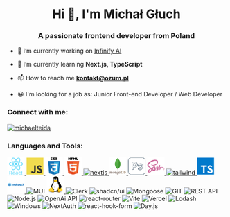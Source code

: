 <h1 align="center">Hi 👋, I'm Michał Głuch</h1>
<h3 align="center">A passionate frontend developer from Poland</h3>

- 🔭 I’m currently working on [Infinify AI](https://github.com/MichaelTeida/Infinify)

- 🌱 I’m currently learning **Next.js, TypeScript**

- 📫 How to reach me **kontakt@ozum.pl**

- 😀 I'm looking for a job as: Junior Front-end Developer / Web Developer

<h3 align="left">Connect with me:</h3>
<p align="left">
<a href="https://linkedin.com/in/michaelteida" target="blank"><img align="center" src="https://raw.githubusercontent.com/rahuldkjain/github-profile-readme-generator/master/src/images/icons/Social/linked-in-alt.svg" alt="michaelteida" height="30" width="40" /></a>
</p>

<h3 align="left">Languages and Tools:</h3>
<p align="left"> <a href="https://reactjs.org/" target="_blank" rel="noreferrer"> <img src="https://raw.githubusercontent.com/devicons/devicon/master/icons/react/react-original-wordmark.svg" alt="react" width="40" height="40"/> </a> <a href="https://developer.mozilla.org/en-US/docs/Web/JavaScript" target="_blank" rel="noreferrer"> <img src="https://raw.githubusercontent.com/devicons/devicon/master/icons/javascript/javascript-original.svg" alt="javascript" width="40" height="40"/> </a> <a href="https://www.w3schools.com/css/" target="_blank" rel="noreferrer"> <img src="https://raw.githubusercontent.com/devicons/devicon/master/icons/css3/css3-original-wordmark.svg" alt="css3" width="40" height="40"/> </a> <a href="https://www.w3.org/html/" target="_blank" rel="noreferrer"> <img src="https://raw.githubusercontent.com/devicons/devicon/master/icons/html5/html5-original-wordmark.svg" alt="html5" width="40" height="40"/> </a> <a href="https://nextjs.org/" target="_blank" rel="noreferrer"> <img src="https://cdn.worldvectorlogo.com/logos/nextjs-2.svg" alt="nextjs" width="40" height="40"/> </a>  <a href="https://www.mongodb.com/" target="_blank" rel="noreferrer"> <img src="https://raw.githubusercontent.com/devicons/devicon/master/icons/mongodb/mongodb-original-wordmark.svg" alt="mongodb" width="40" height="40"/> </a>  <a href="https://www.photoshop.com/en" target="_blank" rel="noreferrer"> <img src="https://raw.githubusercontent.com/devicons/devicon/master/icons/photoshop/photoshop-line.svg" alt="photoshop" width="40" height="40"/> </a>  <a href="https://sass-lang.com" target="_blank" rel="noreferrer"> <img src="https://raw.githubusercontent.com/devicons/devicon/master/icons/sass/sass-original.svg" alt="sass" width="40" height="40"/> </a>  <a href="https://tailwindcss.com/" target="_blank" rel="noreferrer"> <img src="https://www.vectorlogo.zone/logos/tailwindcss/tailwindcss-icon.svg" alt="tailwind" width="40" height="40"/> </a> <a href="https://www.typescriptlang.org/" target="_blank" rel="noreferrer"> <img src="https://raw.githubusercontent.com/devicons/devicon/master/icons/typescript/typescript-original.svg" alt="typescript" width="40" height="40"/> </a> <a href="https://webpack.js.org" target="_blank" rel="noreferrer"> <img src="https://raw.githubusercontent.com/devicons/devicon/d00d0969292a6569d45b06d3f350f463a0107b0d/icons/webpack/webpack-original-wordmark.svg" alt="webpack" width="40" height="40"/> </a>

<img src="https://mui.com/favicon.ico" alt="MUI" width="40" height="40"/>
<a href="https://www.linux.org/" target="_blank" rel="noreferrer"> <img src="https://raw.githubusercontent.com/devicons/devicon/master/icons/linux/linux-original.svg" alt="linux" width="40" height="40"/> </a>
  <img src="https://clerk.com/v2/favicon.ico" alt="Clerk" width="40" height="40"/>
  <img src="https://ui.shadcn.com/favicon.ico" alt="shadcn/ui" width="40" height="40"/>
  <img src="https://mongoosejs.com/docs/images/mongoose5_62x30_transparent.png" alt="Mongoose" width="40" height="40"/>
  <img src="https://www.vectorlogo.zone/logos/git-scm/git-scm-icon.svg" alt="GIT" width="40" height="40"/>
  <img src="https://cdn-icons-png.flaticon.com/512/1493/1493169.png" alt="REST API" width="40" height="40"/>
  <img src="https://www.vectorlogo.zone/logos/nodejs/nodejs-icon.svg" alt="Node.js" width="40" height="40"/>
  <img src="https://openai.com/favicon.ico" alt="OpenAi API" width="40" height="40"/>
  <img src="https://reactrouter.com/favicon.ico" alt="react-router" width="40" height="40"/>
  <img src="https://vitejs.dev/logo.svg" alt="Vite" width="40" height="40"/>
  <img src="https://vercel.com/favicon.ico" alt="Vercel" width="40" height="40"/>
  <img src="https://upload.wikimedia.org/wikipedia/commons/thumb/6/6f/Lodash.svg/150px-Lodash.svg.png" alt="Lodash" width="40" height="40"/>
  <img src="https://c.s-microsoft.com/favicon.ico" alt="Windows" width="40" height="40"/>
  <img src="https://next-auth.js.org/img/favicon.ico" alt="NextAuth" width="40" height="40"/>
  <img src="https://react-hook-form.com/images/logo/react-hook-form-logo-only.png" alt="react-hook-form" width="40" height="40"/>
  <img src="https://day.js.org/img/favicon.ico" alt="Day.js" width="40" height="40"/>
  
</p>



<!--
**MichaelTeida/michaelteida** is a ✨ _special_ ✨ repository because its `README.md` (this file) appears on your GitHub profile.

Here are some ideas to get you started:

- 🔭 I’m currently working on ...
- 🌱 I’m currently learning ...
- 👯 I’m looking to collaborate on ...
- 🤔 I’m looking for help with ...
- 💬 Ask me about ...
- 📫 How to reach me: ...
- 😄 Pronouns: ...
- ⚡ Fun fact: ...
-->
